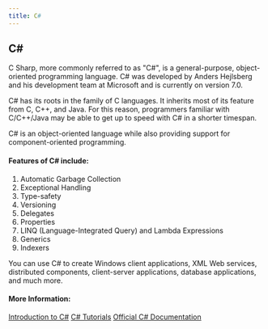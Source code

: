 ```yaml
---
title: C#
---
```

## C#

C Sharp, more commonly referred to as "C#", is a general-purpose, object-oriented programming language. C# was developed by Anders Hejlsberg and his development team at Microsoft and is currently on version 7.0.

C# has its roots in the family of C languages. It inherits most of its feature from C, C++, and Java. For this reason, programmers familiar with C/C++/Java may be able to get up to speed with C# in a shorter timespan.

C# is an object-oriented language while also providing support for component-oriented programming.

#### Features of C# include:
1) Automatic Garbage Collection
2) Exceptional Handling
3) Type-safety
4) Versioning
5) Delegates
6) Properties
7) LINQ (Language-Integrated Query) and Lambda Expressions
8) Generics
9) Indexers

You can use C# to create Windows client applications, XML Web services, distributed components, client-server applications, database applications, and much more.


#### More Information:
[Introduction to C#](https://docs.microsoft.com/en-us/dotnet/csharp/getting-started/introduction-to-the-csharp-language-and-the-net-framework)<space><space>
[C# Tutorials](https://www.microsoft.com/net/tutorials/csharp/getting-started)<space><space>
[Official C# Documentation](https://docs.microsoft.com/en-us/dotnet/csharp/)<space><space>
